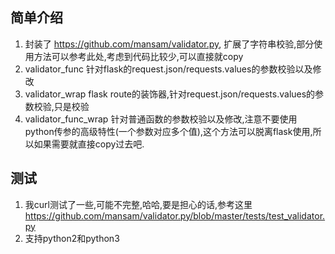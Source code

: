 ## 简单介绍

1. 封装了 https://github.com/mansam/validator.py, 扩展了字符串校验,部分使用方法可以参考此处,考虑到代码比较少,可以直接就copy
2. validator_func 针对flask的request.json/requests.values的参数校验以及修改
3. validator_wrap flask route的装饰器,针对request.json/requests.values的参数校验,只是校验
4. validator_func_wrap 针对普通函数的参数校验以及修改,注意不要使用python传参的高级特性(一个参数对应多个值),这个方法可以脱离flask使用,所以如果需要就直接copy过去吧.

## 测试
1. 我curl测试了一些,可能不完整,哈哈,要是担心的话,参考这里  https://github.com/mansam/validator.py/blob/master/tests/test_validator.py
2. 支持python2和python3